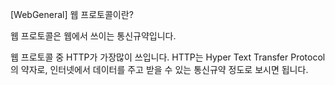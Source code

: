 [WebGeneral] 웹 프로토콜이란?

웹 프로토콜은 웹에서 쓰이는 통신규약입니다.

<!-- 통신규약이란 컴퓨터나 원거리 통신 장비 사이에서 메시지를 주고 받는 양식과 규칙의 체계입니다. -->

웹 프로토콜 중 HTTP가 가장많이 쓰입니다.
HTTP는 Hyper Text Transfer Protocol의 약자로, 인터넷에서 데이터를 주고 받을 수 있는 통신규약 정도로 보시면 됩니다.

<!--https://joshua1988.github.io/web-development/web-protocols/-->
